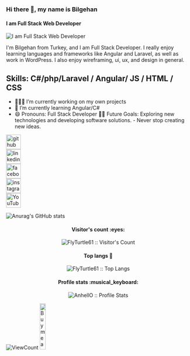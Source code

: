 ### Hi there 👋, my name is Bilgehan
#### I am Full Stack Web Developer
![I am Full Stack Web Developer](https://img.freepik.com/premium-vector/web-development-coding-programming-futuristic-banner-computer-code-laptop_3482-5572.jpg?w=2000)

I'm Bilgehan from Turkey, and I am Full Stack Developer. I really enjoy learning languages and frameworks like Angular and Laravel, as well as work in WordPress. I also enjoy wireframing, ui, ux, and design in general. 

Skills: C#/php/Laravel / Angular/ JS / HTML / CSS
--- 
- 👩🏻‍💻 I’m currently working on my own projects
- 🌱 I’m currently learning Angular/C# 
- 😄 Pronouns: Full Stack Developer 
 💪🏼 Future Goals: Exploring new technologies and developing software solutions. - Never stop creating new ideas.

[<img src='https://cdn.jsdelivr.net/npm/simple-icons@3.0.1/icons/github.svg' alt='github' height='40'>](https://github.com/https://github.com/FlyTurtle61)  
[<img src='https://cdn.jsdelivr.net/npm/simple-icons@3.0.1/icons/linkedin.svg' alt='linkedin' height='40'>](https://www.linkedin.com/in/https://www.linkedin.com/in/bilgehan-bezir//)  
[<img src='https://cdn.jsdelivr.net/npm/simple-icons@3.0.1/icons/facebook.svg' alt='facebook' height='40'>](https://www.facebook.com/https://www.facebook.com/bilgehan.bezir.5)  
[<img src='https://cdn.jsdelivr.net/npm/simple-icons@3.0.1/icons/instagram.svg' alt='instagram' height='40'>](https://www.instagram.com/https://www.instagram.com/bezirrrr//)  
[<img src='https://cdn.jsdelivr.net/npm/simple-icons@3.0.1/icons/youtube.svg' alt='YouTube' height='40'>](https://www.youtube.com/channel/https://www.youtube.com/channel/UCmd16bN_WWv5K-KAsc0dukQ)  

![Anurag's GitHub stats](https://github-readme-stats.vercel.app/api?username=FlyTurtle61)


<h4 align="center">Visitor's count :eyes:</h4>

<p align="center"><img src="https://profile-counter.glitch.me/{FlyTurtle61}/count.svg" alt="FlyTurtle61 :: Visitor's Count" /></p>


<h4 align="center">Top langs 🔮</h4>

<p align="center"><img src="https://github-readme-stats.vercel.app/api/top-langs/?username=FlyTurtle61&langs_count=10&layout=compact" alt="FlyTurtle61 :: Top Langs" /></p>


<h4 align="center">Profile stats :musical_keyboard:</h4>

<p align="center"><img src="https://github-readme-stats.vercel.app/api?username=FlyTurtle61&show_icons=true&theme=synthwave" alt="AnhellO :: Profile Stats" /></p>


<!-- https://github.com/FlyTurtle61/views this is a clone of the hits -->
  <img alt="ViewCount" src="https://views.whatilearened.today/views/github/FlyTurtle61/FlyTurtle61.svg" />
  
  

<a href="https://www.buymeacoffee.com/FlyTurtle61" target="_blank">
      <img width="18%" alt="Buy me a coffee" src="https://raw.githubusercontent.com/onimur/.github/master/.resources/support-buy-coffee.png"/>
  </a>